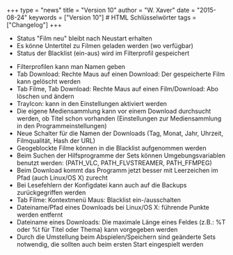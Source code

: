 +++
type = "news"
title = "Version 10"
author = "W. Xaver"
date = "2015-08-24"
keywords = ["Version 10"] # HTML Schlüsselwörter
tags = ["Changelog"]
+++

- Status "Film neu" bleibt nach Neustart erhalten
- Es könne Untertitel zu Filmen geladen werden (wo verfügbar)
- Status der Blacklist (ein-aus) wird im Filterprofil gespeichert
<!--more-->
- Filterprofilen kann man Namen geben
- Tab Download: Rechte Maus auf einen Download: Der gespeicherte Film kann gelöscht werden
- Tab Filme, Tab Download: Rechte Maus auf einen Film/Download: Abo löschen und ändern
- TrayIcon: kann in den Einstellungen aktiviert werden
- Die eigene Mediensammlung kann vor einem Download durchsucht werden, ob Titel schon vorhanden (Einstellungen zur Mediensammlung in den Programmeinstellungen)
- Neue Schalter für die Namen der Downloads (Tag, Monat, Jahr, Uhrzeit, Filmqualität, Hash der URL)
- Geogeblockte Filme können in die Blacklist aufgenommen werden
- Beim Suchen der Hilfsprogramme der Sets können Umgebungsvariablen benutzt werden: (PATH_VLC, PATH_FLVSTREAMER, PATH_FFMPEG)
- Beim Download kommt das Programm jetzt besser mit Leerzeichen im Pfad (auch Linux/OS X) zurecht
- Bei Lesefehlern der Konfigdatei kann auch auf die Backups zurückgegriffen werden
- Tab Filme: Kontextmenü Maus: Blacklist ein-/ausschalten
- Dateiname/Pfad eines Downloads bei Linux/OS X: führende Punkte werden entfernt
- Dateiname eines Downloads: Die maximale Länge eines Feldes (z.B.: %T oder %t für Titel oder Thema) kann vorgegeben werden
- Durch die Umstellung beim Abspielen/Speichern sind geänderte Sets notwendig, die sollten auch beim ersten Start eingespielt werden
